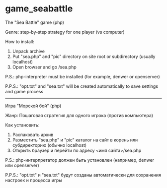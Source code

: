 # game_seabattle
The "Sea Battle" game (php)


Genre: step-by-step strategy for one player (vs computer)

How to install:
1. Unpack archive
2. Put "sea.php" and "pic" directory on site root or subdirectory (usually localhost)
3. Open browser and go <site name>/sea.php


P.S.: php-interpreter must be installed (for example, denwer or openserver)

P.P.S.: "opt.txt" and "sea.txt" will be created automatically to save settings and game process

------------------------------------------------------------------------------

Игра "Морской бой" (php)


Жанр: Пошаговая стратегия для одного игрока (против компьютера)

Как установить:
1. Распаковать архив
2. Разместить "sea.php" и "pic" каталог на сайт в корень или субдиректорию (обычно localhost)
3. Открыть браузер и перейти по адресу <имя сайта>/sea.php


P.S.: php-интерпретатор должен быть установлен (например, denwer или openserver)

P.P.S.: "opt.txt" и "sea.txt" будут созданы автоматически для сохранения настроек и процесса игры
